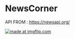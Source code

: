 # NewsCorner

API FROM : https://newsapi.org/



<a href="https://imgflip.com/gif/26x2bt"><img src="https://i.imgflip.com/26x2bt.gif" title="made at imgflip.com"/></a>

